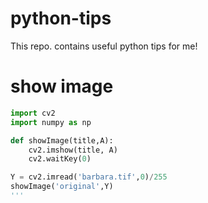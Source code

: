 # python-tips
This repo. contains useful python tips for me!

# show image
```python
import cv2
import numpy as np

def showImage(title,A):
    cv2.imshow(title, A)
    cv2.waitKey(0)

Y = cv2.imread('barbara.tif',0)/255
showImage('original',Y)
'''
